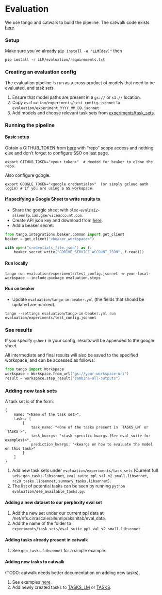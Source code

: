 
# Evaluation

We use tango and catwalk to build the pipeline.
The catwalk code exists [here](https://github.com/allenai/catwalk/tree/olmo-eval).

### Setup
Make sure you've already `pip install -e "LLM[dev]"` then
```
pip install -r LLM/evaluation/requirements.txt
```

### Creating an evaluation config

The evaluation pipeline is run as a cross product of models that need to be evaluated, and task sets.

1. Ensure that model paths are present in a `gs://` or `s3://` location.
2. Copy `evaluation/experiments/test_config.jsonnet` to `evaluation/experiment_YYYY_MM_DD.jsonnet`
3. Add models and choose relevant task sets from [experiments/task_sets](evaluation/experiments/task_sets).

### Running the pipeline

#### Basic setup

Obtain a GITHUB_TOKEN from [here](https://github.com/settings/tokens/new) with “repo” scope access and nothing else and don't forget to configure SSO on last page.

```commandline 
export GITHUB_TOKEN="<your token>"  # Needed for beaker to clone the repo. 
```

Also configure google.
```
export GOOGLE_TOKEN="<google credentials>"  (or simply gcloud auth login) # If you are using a GS workspace.
```

#### If specifying a Google Sheet to write results to

* Share the google sheet with `olmo-eval@ai2-allennlp.iam.gserviceaccount.com`.
* Create API json key and download from [here](https://console.cloud.google.com/iam-admin/serviceaccounts/details/101308414346962828659;edit=true/keys?project=ai2-allennlp).
* Add a beaker secret:

```python
from tango.integrations.beaker.common import get_client
beaker = get_client("<beaker_workspace>")

with open("credentials_file.json") as f:
    beaker.secret.write("GDRIVE_SERVICE_ACCOUNT_JSON", f.read())
```

#### Run locally

```commandline
tango run evaluation/experiments/test_config.jsonnet -w your-local-workspace --include-package evaluation.steps
```

#### Run on beaker

* Update `evaluation/tango-in-beaker.yml` (the fields that should be updated are marked).

```commandline
tango --settings evaluation/tango-in-beaker.yml run evaluation/experiments/test_config.jsonnet
```

### See results

If you specify `gsheet` in your config, results will be appended to the google sheet.

All intermediate and final results will also be saved to the specified workspace, and can be accessed as follows:

```python
from tango import Workspace
workspace = Workspace.from_url("gs://your-workspace-url")
result = workspace.step_result("combine-all-outputs")
```


### Adding new task sets

A task set is of the form:

```jsonnet
{
    name: "<Name of the task set>",
    tasks: [
        {
            task_name: "<One of the tasks present in `TASKS_LM` or `TASKS`>",
            task_kwargs: "<task-specific kwargs (See eval_suite for examples)>",
            prediction_kwargs: "<kwargs on how to evaluate the model on this task>"
        }
    ]
}
```

1. Add new task sets under `evaluation/experiments/task_sets` (Current full sets: `gen_tasks.libsonnet`, `eval_suite_ppl_val_v2_small.libsonnet`, `rc20_tasks.libsonnet`, `summary_tasks.libsonnet`).
2. The list of potential tasks can be seen by running `python evaluation/see_available_tasks.py`. 


#### Adding a new dataset to our perplexity eval set

1. Add the new set under our current ppl data at /net/nfs.cirrascale/allennlp/akshitab/eval_data.
2. Add the name of the folder to `experiments/task_sets/eval_suite_ppl_val_v2_small.libsonnet`

#### Adding tasks already present in catwalk

1. See `gen_tasks.libsonnet` for a simple example.

#### Adding new tasks to catwalk

(TODO: catwalk needs better documentation on adding new tasks).
1. See examples [here](https://github.com/allenai/catwalk/tree/olmo-eval/catwalk/tasks).
2. Add newly created tasks to [TASKS_LM](https://github.com/allenai/catwalk/blob/olmo-eval/catwalk/tasks/tasks_lm.py)
 or [TASKS](https://github.com/allenai/catwalk/blob/olmo-eval/catwalk/tasks/__init__.py).